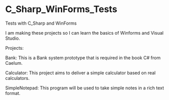 # C_Sharp_WinForms_Tests
Tests with C_Sharp and WinForms

I am making these projects so I can learn the basics of Winforms and Visual Studio.

Projects:

Bank:
This is a Bank system prototype that is required in the book C# from Caelum.

Calculator:
This project aims to deliver a simple calculator based on real calculators.

SimpleNotepad:
This program will be used to take simple notes in a rich text format.
